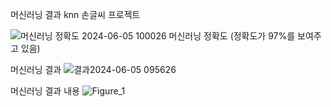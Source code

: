 머신러닝 결과 knn 손글씨 프로젝트 


![머신러닝 정확도 2024-06-05 100026](https://github.com/chdnjs4163/minst_knn_mode2/assets/162400165/91eb62ec-e346-49ae-a822-acfdaf73237e)
머신러닝 정확도 (정확도가 97%를 보여주고 있음)

머신러닝 결과
 ![결과2024-06-05 095626](https://github.com/chdnjs4163/minst_knn_mode2/assets/162400165/2939079b-b3db-4365-b372-2f32908c909d)



머신러닝 결과 내용
![Figure_1](https://github.com/chdnjs4163/minst_knn_mode2/assets/162400165/87f5a7e8-58a1-490e-8295-9daca4cb6937)
